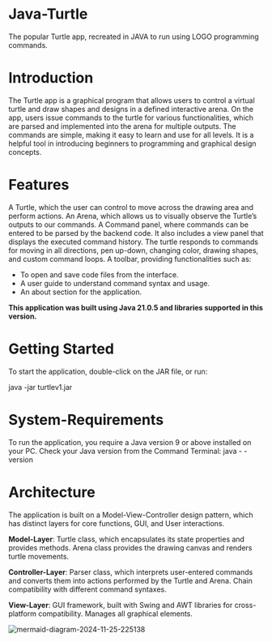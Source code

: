 
# Java-Turtle
The popular Turtle app, recreated in JAVA to run using LOGO programming commands.

# Introduction
The Turtle app is a graphical program that allows users to control a virtual turtle and draw shapes and designs in a defined interactive arena. On the app, users issue commands to the turtle for various functionalities, which are parsed and implemented into the arena for multiple outputs. The commands are simple, making it easy to learn and use for all levels. It is a helpful tool in introducing beginners to programming and graphical design concepts.


# Features
A Turtle, which the user can control to move across the drawing area and perform actions.
An Arena, which allows us to visually observe the Turtle’s outputs to our commands.
A Command panel, where commands can be entered to be parsed by the backend code. It also includes a view panel that displays the executed command history.
The turtle responds to commands for moving in all directions, pen up-down, changing color, drawing shapes, and custom command loops.
A toolbar, providing functionalities such as:
- To open and save code files from the interface.
- A user guide to understand command syntax and usage.
- An about section for the application.



**This application was built using Java 21.0.5 and libraries supported in this version.**


# Getting Started
To start the application, double-click on the JAR file, or run:

java -jar turtlev1.jar


# System-Requirements
To run the application, you require a Java version 9 or above installed on your PC.
Check your Java version from the Command Terminal:
java - -version



# Architecture
The application is built on a Model-View-Controller design pattern, which has distinct layers for core functions, GUI, and User interactions.


****Model-Layer****:
Turtle class, which encapsulates its state properties and provides methods.
Arena class provides the drawing canvas and renders turtle movements.

**Controller-Layer**:
Parser class, which interprets user-entered commands and converts them into actions performed by the Turtle and Arena.
Chain compatibility with different command syntaxes.

**View-Layer**:
GUI framework, built with Swing and AWT libraries for cross-platform compatibility. Manages all graphical elements.





![mermaid-diagram-2024-11-25-225138](https://github.com/user-attachments/assets/71b7e36c-1c49-42bd-bb27-2582abbc47c6)








